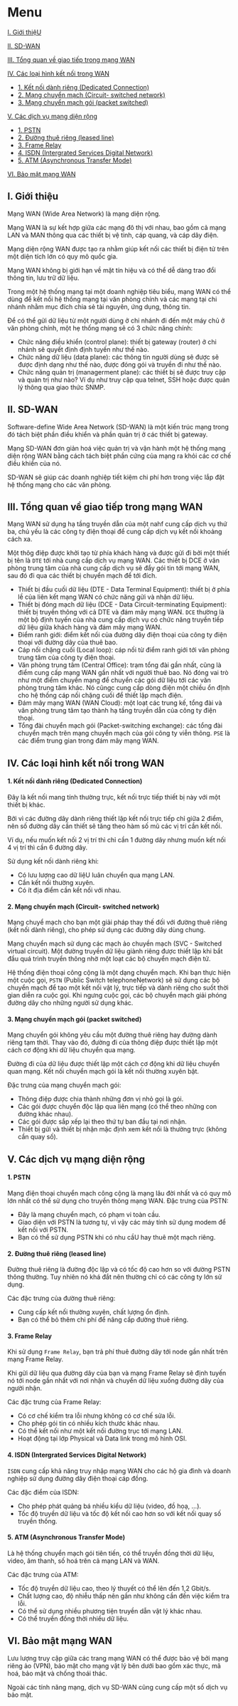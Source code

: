 # Menu
[I. Giới thiệU](#gioi_thieu)

[II. SD-WAN](#sd-wan)

[III. Tổng quan về giao tiếp trong mạng WAN](#tong_quan_ve_giao_tiep_trong_mang_wan)

[IV. Các loại hình kết nối trong WAN](#cac_loai_hinh_ket_noi_trong_wan)
- [1. Kết nối dành riêng (Dedicated Connection)](#ket_noi_danh_rieng)
- [2. Mạng chuyển mạch (Circuit- switched network)](#mang_chuyen_mach)
- [3. Mạng chuyển mạch gói (packet switched)](#mang_chuyen_mach_goi)

[V. Các dịch vụ mạng diện rộng](#cac_dich_vu_mang_dien_rong)
- [1. PSTN](#pstn)
- [2. Đường thuê riêng (leased line)](#duong_thue_rieng)
- [3. Frame Relay](#frame_relay)
- [4. ISDN (Intergrated Services Digital Network)](#isdn)
- [5. ATM (Asynchronous Transfer Mode)](#atm)

[VI. Bảo mật mạng WAN](#bao_mat_mang_wan)




<a name="gioi_thieu"></a>
## I. Giới thiệu 
Mạng WAN (Wide Area Network) là mạng diện rộng.

Mạng WAN là sự kết hợp giữa các mạng đô thị với nhau, bao gồm cả mạng LAN và MAN thông qua các thiết bị vệ tinh, cáp quang, và cáp dây điện.

Mạng diện rộng WAN được tạo ra nhằm giúp kết nối các thiết bị điện tử trên một diện tích lớn có quy mô quốc gia.

Mạng WAN không bị giới hạn về mặt tín hiệu và có thể dễ dàng trao đổi thông tin, lưu trữ dữ liệu.

Trong một hệ thống mạng tại một doanh nghiệp tiêu biểu, mạng WAN có thể dùng để kết nối hệ thống mạng tại văn phòng chính và các mạng tại chi nhánh nhằm mục đích chia sẻ tài nguyên, ứng dụng, thông tin.

Để có thể gửi dữ liệu từ một người dùng ở chi nhánh đi đến một máy chủ ở văn phòng chính, một hẹ thống mạng sẽ có 3 chức năng chính:
- Chức năng điều khiển (control plane): thiết bị gateway (router) ở chi nhánh sẽ quyết định định tuyến như thế nào.
- Chức năng dữ liệu (data plane): các thông tin người dùng sẽ được sẽ được định dạng như thế nào, được đóng gói và truyền đi như thế nào.
- Chức năng quản trị (managerment plane): các thiết bị sẽ được truy cập và quản trị như nào? Ví dụ như truy cập qua telnet, SSH hoặc được quản lý thông qua giao thức SNMP.

<a name="sd-wan"></a>
## II. SD-WAN
Software-define Wide Area Network (SD-WAN) là một kiến trúc mạng trong đó tách biệt phần điều khiển và phần quản trị ở các thiết bị gateway.

Mạng SD-WAN đơn giản hoá việc quản trị và vận hành một hệ thống mạng diện rộng WAN bằng cách tách biệt phần cứng của mạng ra khỏi các cơ chế điều khiển của nó.

SD-WAN sẽ giúp các doanh nghiệp tiết kiệm chi phí hơn trong việc lắp đặt hệ thống mạng cho các văn phòng.

<a name="tong_quan_ve_giao_tiep_trong_mang_wan"></a>
## III. Tổng quan về giao tiếp trong mạng WAN
Mạng WAN sử dụng hạ tầng truyền dẫn của một nahf cung cấp dịch vụ thứ ba, chủ yếu là các công ty điện thoại để cung cấp dịch vụ kết nối khoảng cách xa.

Một thôg điệp được khởi tạo từ phía khách hàng và được gửi đi bởi một thiết bị tên là `DTE` tới nhà cung cấp dịch vụ mạng WAN. Các thiết bị DCE ở văn phòng trung tâm của nhà cung cấp dịch vụ sẽ đẩy gói tin tới mạng WAN, sau đó đi qua các thiết bị chuyển mạch để tới đích.

- Thiết bị đầu cuối dữ liệu (DTE - Data Terminal Equipment): thiết bị ở phía lề của liên kết mạng WAN có chức năng gửi và nhận dữ liệu.
- Thiết bị đóng mạch dữ liệu (DCE - Data Circuit-terminating Equipment): thiết bị truyền thông với cả DTE và đám mây mạng WAN. `DCE` thường là một bộ định tuyến của nhà cung cấp dịch vụ có chức năng truyền tiếp dữ liệu giữa khách hàng và đám mây mạng WAN.
- Điểm ranh giới: điểm kết nối của đường dây điện thoại của công ty điện thoại với đường dây của thuê bao.
- Cáp nối chặng cuối (Local loop): cáp nối từ điểm ranh giới tới văn phòng trung tâm của công ty điện thoại.
- Văn phòng trung tâm (Central Office): trạm tổng đài gần nhất, cũng là điểm cung cấp mạng WAN gần nhất với người thuê bao. Nó đóng vai trò như một điểm chuyển mạng để chuyển các gói dữ liệu tới các văn phòng trung tâm khác. Nó cũngc cung cấp dòng điện một chiều ổn đỊnh cho hệ thống cáp nối chặng cuối để thiết lập mạch điện.
- Đám mây mạng WAN (WAN Cloud): một loạt các trung kế, tổng đài và văn phòng trung tâm tạo thành hạ tầng truyền dẫn của công ty điện thoại.
- Tổng đài chuyển mạch gói (Packet-switching exchange): các tổng đài chuyển mạch trên mạng chuyển mạch của gói công ty viễn thông. `PSE` là các điểm trung gian trong đám mây mạng WAN.

<a name="ca_loai_hinh_ket_noi_trong_wan"></a>
## IV. Các loại hình kết nối trong WAN

<a name="ket_noi_danh_rieng"></a>
#### 1. Kết nối dành riêng (Dedicated Connection)
Đây là kết nối mang tính thường trực, kết nối trực tiếp thiết bị này với một thiết bị khác.

Bởi vì các đường dây dành riêng thiết lập kết nối trực tiếp chỉ giữa 2 điểm, nên số đường dây cần thiết sẽ tăng theo hàm số mũ các vị trí cần kết nối.

Ví dụ, nếu muốn kết nối 2 vị trí thì chỉ cần 1 đường dây nhưng muốn kết nối 4 vị trí thì cần 6 đường dây.

Sử dụng kết nối dành riêng khi: 
- Có lưu lượng cao dữ liệU luân chuyển qua mạng LAN.
- Cần kết nối thường xuyên.
- Có ít địa điểm cần kết nối với nhau.

<a name="mang_chuyen_mach"></a>
#### 2. Mạng chuyển mạch (Circuit- switched network)
Mạng chuyể mạch cho bạn một giải pháp thay thế đối với đường thuê riêng (kết nối dành riêng), cho phép sử dụng các đường dây dùng chung.

Mạng chuyển mạch sử dụng các mạch ảo chuyền mạch (SVC - Switched virtual circuit). Một đường truyền dữ liệu giành riêng được thiết lập khi bắt đầu quá trình truyền thông nhờ một loạt các bộ chuyển mạch điện tử.

Hệ thống điện thoại công cộng là một dạng chuyển mạch. Khi bạn thực hiện một cuộc gọi, `PSTN` (Public Switch telephoneNetwork) sẽ sử dụng các bộ chuyển mạch để tạo một kết nối vật lý, trực tiếp và dành riêng cho suốt thời gian diễn ra cuộc gọi. Khi ngưng cuộc gọi, các bộ chuyển mạch giải phóng đường dây cho những người sử dụng khác.

<a name="mang_chuyen_mach_goi"></a>
#### 3. Mạng chuyển mạch gói (packet switched)
Mạng chuyển gói không yêu cầu một đường thuê riêng hay đường dành riêng tạm thời. Thay vào đó, đường đi của thông điệp được thiết lập một cách cơ động khi dữ liệu chuyển qua mạng.

Đường đi của dữ liệu được thiết lập một cách cơ động khi dữ liệu chuyển quan mạng. Kết nối chuyển mạch gói là kết nối thường xuyên bật.

Đặc trưng của mạng chuyển mạch gói:
- Thông điệp được chia thành những đơn vị nhỏ gọi là gói.
- Các gói được chuyển độc lập qua liên mạng (có thể theo những con đường khác nhau).
- Các gói được sắp xếp lại theo thứ tự ban đầu tại nơi nhận.
- Thiết bị gửi và thiết bị nhận mặc định xem kết nối là thường trực (không cần quay số).

<a name="cac_dich_vu_mang_dien_rong"></a>
## V. Các dịch vụ mạng diện rộng

<a name="pstn"></a>
#### 1. PSTN
Mạng điện thoại chuyển mạch công cộng là mạng lâu đời nhất và có quy mô lớn nhất có thể sử dụng cho truyền thông mạng WAN. Đặc trưng của PSTN:
- Đây là mạng chuyển mạch, có phạm vi toàn cầu.
- Giao diện với PSTN là tương tự, vì vậy các máy tính sử dụng modem để kết nối với PSTN.
- Bạn có thể sử dụng PSTN khi có nhu cầU hay thuê một mạch riêng.

<a name="duong_thue_rieng"></a>
#### 2. Đường thuê riêng (leased line)
Đường thuê riêng là đường độc lập và có tốc độ cao hơn so với đường PSTN thông thường. Tuy nhiên nó khá đắt nên thường chỉ có các công ty lớn sử dụng.

Các đặc trưng của đường thuê riêng:
- Cung cấp kết nối thường xuyên, chất lượng ổn định.
- Bạn có thể bỏ thêm chi phí để nâng cấp đường thuê riêng.

<a name="frame_relay"></a>
#### 3. Frame Relay
Khi sử dụng `Frame Relay`, bạn trả phí thuê đường dây tới node gần nhất trên mạng Frame Relay.

Khi gửi dữ liệu qua đường dây của bạn và mạng Frame Relay sẽ định tuyến nó tới node gần nhất với nơi nhận và chuyển dữ liệu xuống đường dây của người nhận.

Các đặc trưng của Frame Relay:
- Có cơ chế kiểm tra lỗi nhưng không có cơ chế sửa lỗi.
- Cho phép gói tin có nhiều kích thước khác nhau.
- Có thể kết nối như một kết nối đường trục tới mạng LAN.
- Hoạt động tại lớp Physical và Data link trong mô hình OSI.

<a name="isdn"></a>
#### 4. ISDN (Intergrated Services Digital Network)
`ISDN` cung cấp khả năng truy nhập mạng WAN cho các hộ gia đình và doanh nghiệp sử dụng đường dây điện thoại cáp đồng.

Các đặc điểm của ISDN:
- Cho phép phát quảng bá nhiều kiểu dữ liệu (video, đồ hoạ, ...).
- Tốc độ truyền dữ liệu và tốc độ kết nối cao hơn so với kết nối quay số truyền thống.

<a name="atm"></a>
#### 5. ATM (Asynchronous Transfer Mode)
Là hệ thống chuyển mạch gói tiên tiến, có thể truyền đồng thời dữ liệu, video, âm thanh, số hoá trên cả mạng LAN và WAN.

Các đặc trưng của ATM:
- Tốc độ truyền dữ liệu cao, theo lý thuyết có thể lên đến 1,2 Gbit/s.
- Chất lượng cao, độ nhiễu thấp nên gần như không cần đến việc kiểm tra lỗi.
- Có thể sử dụng nhiều phương tiện truyền dẫn vật lý khác nhau.
- Có thể truyền đồng thời nhiều dữ liệu.

<a name="bao_mat"></a>
## VI. Bảo mật mạng WAN
Lưu lượng truy cập giữa các trang mạng WAN có thể được bảo vệ bởi mạng riêng ảo (VPN), bảo mật cho mạng vật lý bên dưới bao gồm xác thực, mã hoá, bảo mật và chống thoái thác.

Ngoài các tính năng mạng, dịch vụ SD-WAN cũng cung cấp một số dịch vụ bảo mật.









